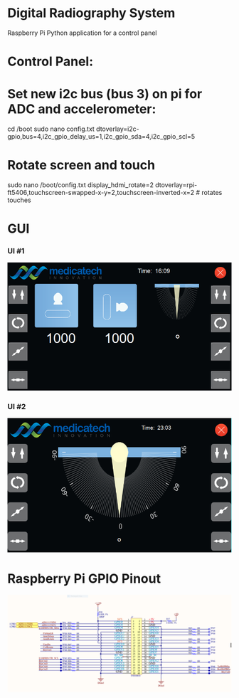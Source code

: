 # Digital Radiography System
Raspberry Pi Python application for a control panel 
 
 # Control Panel:

 # Set new i2c bus (bus 3) on pi for ADC and accelerometer:
cd /boot
sudo nano config.txt
dtoverlay=i2c-gpio,bus=4,i2c_gpio_delay_us=1,i2c_gpio_sda=4,i2c_gpio_scl=5

# Rotate screen and touch
sudo nano /boot/config.txt
display_hdmi_rotate=2
dtoverlay=rpi-ft5406,touchscreen-swapped-x-y=2,touchscreen-inverted-x=2 # rotates touches


# GUI
### UI #1
![](./Screenshots/GUInew.png)

### UI #2
![](./Screenshots/GUI_1.png)


# Raspberry Pi GPIO Pinout
![](./Schematics/RaspberryPiGPIO.png)

